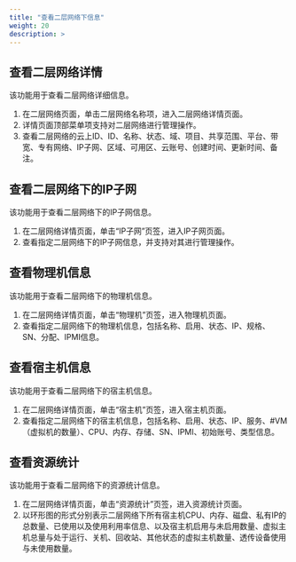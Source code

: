 ```yaml
---
title: "查看二层网络下信息"
weight: 20
description: >
---
```


## 查看二层网络详情

该功能用于查看二层网络详细信息。

1. 在二层网络页面，单击二层网络名称项，进入二层网络详情页面。
2. 详情页面顶部菜单项支持对二层网络进行管理操作。
3. 查看二层网络的云上ID、ID、名称、状态、域、项目、共享范围、平台、带宽、专有网络、IP子网、区域、可用区、云账号、创建时间、更新时间、备注。

## 查看二层网络下的IP子网

该功能用于查看二层网络下的IP子网信息。

1. 在二层网络详情页面，单击“IP子网”页签，进入IP子网页面。
2. 查看指定二层网络下的IP子网信息，并支持对其进行管理操作。

## 查看物理机信息

该功能用于查看二层网络下的物理机信息。

1. 在二层网络详情页面，单击“物理机”页签，进入物理机页面。
2. 查看指定二层网络下的物理机信息，包括名称、启用、状态、IP、规格、SN、分配、IPMI信息。

## 查看宿主机信息

该功能用于查看二层网络下的宿主机信息。

1. 在二层网络详情页面，单击“宿主机”页签，进入宿主机页面。
2. 查看指定二层网络下的宿主机信息，包括名称、启用、状态、IP、服务、#VM（虚拟机的数量）、CPU、内存、存储、SN、IPMI、初始账号、类型信息。

## 查看资源统计

该功能用于查看二层网络下的资源统计信息。

1. 在二层网络详情页面，单击“资源统计”页签，进入资源统计页面。
2. 以环形图的形式分别表示二层网络下所有宿主机CPU、内存、磁盘、私有IP的总数量、已使用以及使用利用率信息、以及宿主机启用与未启用数量、虚拟主机总量与处于运行、关机、回收站、其他状态的虚拟主机数量、透传设备使用与未使用数量。
